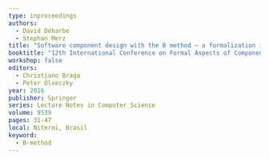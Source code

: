 ```yaml
---
type: inproceedings
authors:
  - David Déharbe
  - Stephan Merz
title: "Software component design with the B method – a formalization in Isabelle/HOL"
booktitle: "12th International Conference on Formal Aspects of Component Software, FACS 2015"
workshop: false
editors:
  - Christiano Braga
  - Peter Ölveczky
year: 2016
publisher: Springer
series: Lecture Notes in Computer Science
volume: 9539
pages: 31-47
local: Niteroi, Brasil
keyword:
  - B-method
---
```

